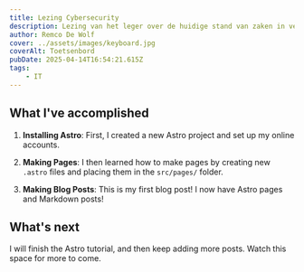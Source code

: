 ```yaml
---
title: Lezing Cybersecurity
description: Lezing van het leger over de huidige stand van zaken in verband met cybersecurity
author: Remco De Wolf
cover: ../assets/images/keyboard.jpg
coverAlt: Toetsenbord
pubDate: 2025-04-14T16:54:21.615Z
tags:
    - IT
---
```

## What I've accomplished

1. **Installing Astro**: First, I created a new Astro project and set up my online accounts.

2. **Making Pages**: I then learned how to make pages by creating new `.astro` files and placing them in the `src/pages/` folder.

3. **Making Blog Posts**: This is my first blog post! I now have Astro pages and Markdown posts!

## What's next

I will finish the Astro tutorial, and then keep adding more posts. Watch this space for more to come.
